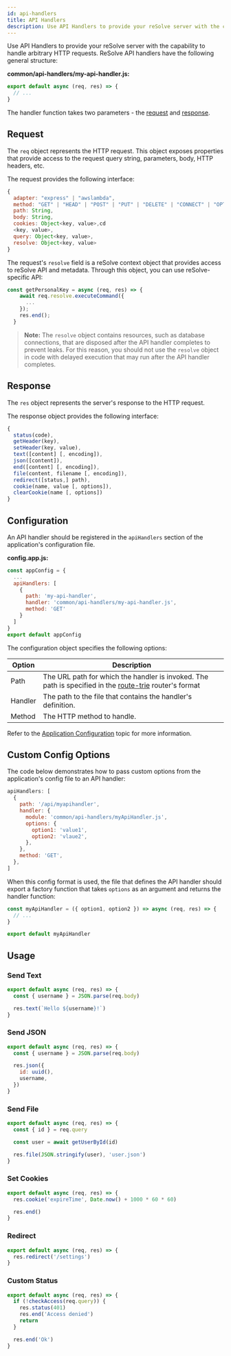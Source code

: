 ```yaml
---
id: api-handlers
title: API Handlers
description: Use API Handlers to provide your reSolve server with the capability to handle arbitrary HTTP requests.
---
```


Use API Handlers to provide your reSolve server with the capability to handle arbitrary HTTP requests. ReSolve API handlers have the following general structure:

**common/api-handlers/my-api-handler.js:**

```js
export default async (req, res) => {
  // ...
}
```

The handler function takes two parameters - the [request](#request) and [response](#response).

## Request

The `req` object represents the HTTP request. This object exposes properties that provide access to the request query string, parameters, body, HTTP headers, etc.

The request provides the following interface:

```js
{
  adapter: "express" | "awslambda",
  method: "GET" | "HEAD" | "POST" | "PUT" | "DELETE" | "CONNECT" | "OPTIONS" | "TRACE" | "PATCH",
  path: String,
  body: String,
  cookies: Object<key, value>,cd
  <key, value>,
  query: Object<key, value>,
  resolve: Object<key, value>
}
```

The request's `resolve` field is a reSolve context object that provides access to reSolve API and metadata. Through this object, you can use reSolve-specific API:

```js
const getPersonalKey = async (req, res) => {
    await req.resolve.executeCommand({
      ...
    });
    res.end();
  }
```

> **Note:** The `resolve` object contains resources, such as database connections, that are disposed after the API handler completes to prevent leaks. For this reason, you should not use the `resolve` object in code with delayed execution that may run after the API handler completes.

## Response

The `res` object represents the server's response to the HTTP request.

The response object provides the following interface:

```js
{
  status(code),
  getHeader(key),
  setHeader(key, value),
  text([content] [, encoding]),
  json([content]),
  end([content] [, encoding]),
  file(content, filename [, encoding]),
  redirect([status,] path),
  cookie(name, value [, options]),
  clearCookie(name [, options])
}
```

## Configuration

An API handler should be registered in the `apiHandlers` section of the application's configuration file.

**config.app.js:**

```js
const appConfig = {
  ...
  apiHandlers: [
    {
      path: 'my-api-handler',
      handler: 'common/api-handlers/my-api-handler.js',
      method: 'GET'
    }
  ]
}
export default appConfig
```

The configuration object specifies the following options:

| Option  | Description                                                                                                                                        |
| ------- | -------------------------------------------------------------------------------------------------------------------------------------------------- |
| Path    | The URL path for which the handler is invoked. The path is specified in the [route-trie](https://www.npmjs.com/package/route-trie) router's format |
| Handler | The path to the file that contains the handler's definition.                                                                                       |
| Method  | The HTTP method to handle.                                                                                                                         |

Refer to the [Application Configuration](application-configuration.md) topic for more information.

## Custom Config Options

The code below demonstrates how to pass custom options from the application's config file to an API handler:

```js title="config.app.js"
apiHandlers: [
  {
    path: '/api/myapihandler',
    handler: {
      module: 'common/api-handlers/myApiHandler.js',
      options: {
        option1: 'value1',
        option2: 'vlaue2',
      },
    },
    method: 'GET',
  },
]
```

When this config format is used, the file that defines the API handler should export a factory function that takes `options` as an argument and returns the handler function:

```js title="common/api-handlers/myApiHandler.js"
const myApiHandler = ({ option1, option2 }) => async (req, res) => {
  // ...
}

export default myApiHandler
```

## Usage

### Send Text

```js
export default async (req, res) => {
  const { username } = JSON.parse(req.body)

  res.text(`Hello ${username}!`)
}
```

### Send JSON

```js
export default async (req, res) => {
  const { username } = JSON.parse(req.body)

  res.json({
    id: uuid(),
    username,
  })
}
```

### Send File

```js
export default async (req, res) => {
  const { id } = req.query

  const user = await getUserById(id)

  res.file(JSON.stringify(user), 'user.json')
}
```

### Set Cookies

```js
export default async (req, res) => {
  res.cookie('expireTime', Date.now() + 1000 * 60 * 60)

  res.end()
}
```

### Redirect

```js
export default async (req, res) => {
  res.redirect('/settings')
}
```

### Custom Status

```js
export default async (req, res) => {
  if (!checkAccess(req.query)) {
    res.status(401)
    res.end('Access denied')
    return
  }

  res.end('Ok')
}
```
